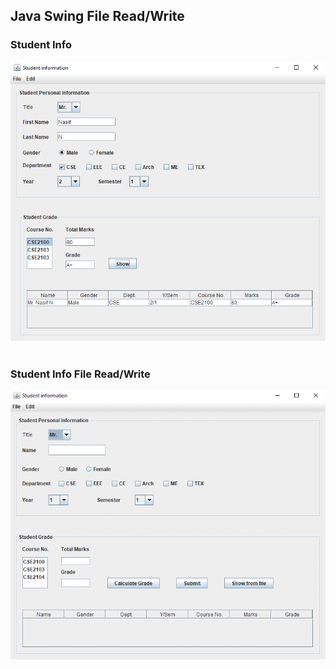 ## Java Swing File Read/Write
### Student Info
![](StudentInfo/sample.png) <br> <br>
### Student Info File Read/Write
![](StudentInfoFile/sample.gif) <br> 
